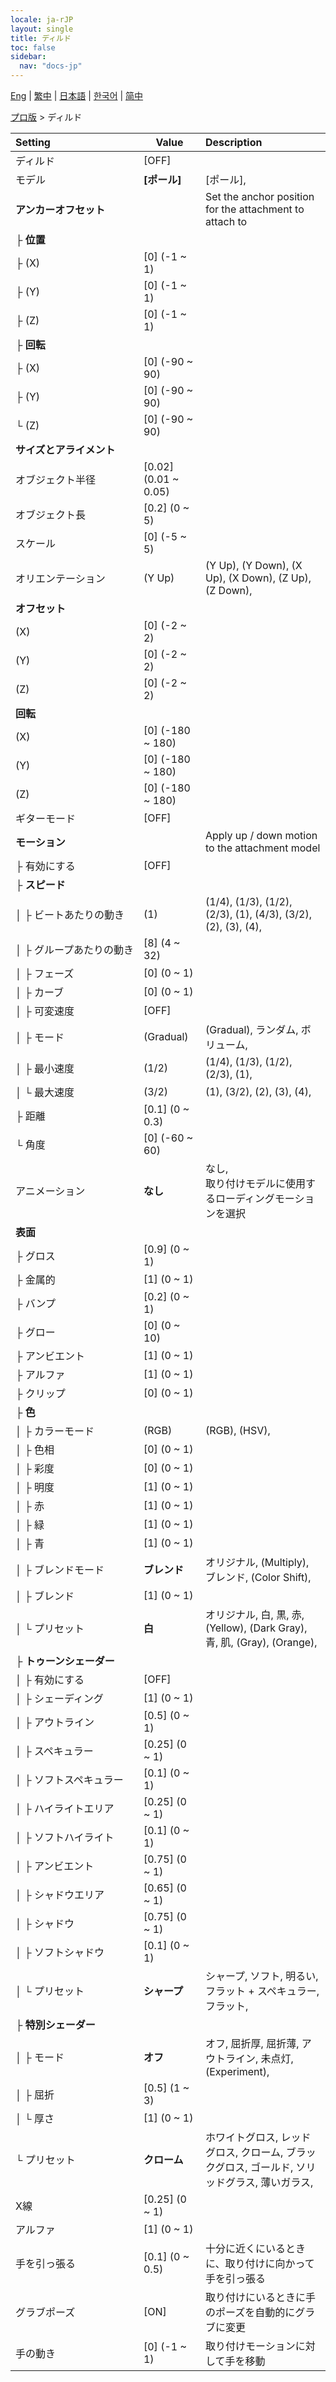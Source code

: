 ```yaml
---
locale: ja-rJP
layout: single
title: ディルド
toc: false
sidebar:
  nav: "docs-jp"
---
```

[Eng](/dancexr/menu/2025.4/actor/dildo) | [繁中](/tw/dancexr/menu/2025.4/actor/dildo) | [日本語](/jp/dancexr/menu/2025.4/actor/dildo) | [한국어](/kr/dancexr/menu/2025.4/actor/dildo) | [简中](/zh/dancexr/menu/2025.4/actor/dildo)

[プロ版](../menu#プロ版) > ディルド



| Setting | Value | Description |
| :--- | --- | :--- |
|<nobr>ディルド</nobr>| [OFF] | 
|<nobr>モデル</nobr>| **[ポール]** | [ポール],  |
|<nobr><b>アンカーオフセット</b></nobr>| | Set the anchor position for the attachment to attach to
|<nobr>├&nbsp;<b>位置</b></nobr>|| 
|<nobr>├&nbsp;(X)</nobr>| [0] (-1 ~ 1) | 
|<nobr>├&nbsp;(Y)</nobr>| [0] (-1 ~ 1) | 
|<nobr>├&nbsp;(Z)</nobr>| [0] (-1 ~ 1) | 
|<nobr>├&nbsp;<b>回転</b></nobr>|| 
|<nobr>├&nbsp;(X)</nobr>| [0] (-90 ~ 90) | 
|<nobr>├&nbsp;(Y)</nobr>| [0] (-90 ~ 90) | 
|<nobr>└&nbsp;(Z)</nobr>| [0] (-90 ~ 90) | 
|<nobr><b>サイズとアライメント</b></nobr>|| 
|<nobr>オブジェクト半径</nobr>| [0.02] (0.01 ~ 0.05) | 
|<nobr>オブジェクト長</nobr>| [0.2] (0 ~ 5) | 
|<nobr>スケール</nobr>| [0] (-5 ~ 5) | 
|<nobr>オリエンテーション</nobr>| (Y Up) | (Y Up), (Y Down), (X Up), (X Down), (Z Up), (Z Down), 
|<nobr><b>オフセット</b></nobr>|| 
|<nobr>(X)</nobr>| [0] (-2 ~ 2) | 
|<nobr>(Y)</nobr>| [0] (-2 ~ 2) | 
|<nobr>(Z)</nobr>| [0] (-2 ~ 2) | 
|<nobr><b>回転</b></nobr>|| 
|<nobr>(X)</nobr>| [0] (-180 ~ 180) | 
|<nobr>(Y)</nobr>| [0] (-180 ~ 180) | 
|<nobr>(Z)</nobr>| [0] (-180 ~ 180) | 
|<nobr>ギターモード</nobr>| [OFF] | 
|<nobr><b>モーション</b></nobr>| | Apply up / down motion to the attachment model
|<nobr>├&nbsp;有効にする</nobr>| [OFF] | 
|<nobr>├&nbsp;<b>スピード</b></nobr>| | 
|<nobr>│&nbsp;├&nbsp;ビートあたりの動き</nobr>| (1) | (1/4), (1/3), (1/2), (2/3), (1), (4/3), (3/2), (2), (3), (4), 
|<nobr>│&nbsp;├&nbsp;グループあたりの動き</nobr>| [8] (4 ~ 32) | 
|<nobr>│&nbsp;├&nbsp;フェーズ</nobr>| [0] (0 ~ 1) | 
|<nobr>│&nbsp;├&nbsp;カーブ</nobr>| [0] (0 ~ 1) | 
|<nobr>│&nbsp;├&nbsp;可変速度</nobr>| [OFF] | 
|<nobr>│&nbsp;├&nbsp;モード</nobr>| (Gradual) | (Gradual), ランダム, ボリューム, 
|<nobr>│&nbsp;├&nbsp;最小速度</nobr>| (1/2) | (1/4), (1/3), (1/2), (2/3), (1), 
|<nobr>│&nbsp;└&nbsp;最大速度</nobr>| (3/2) | (1), (3/2), (2), (3), (4), 
|<nobr>├&nbsp;距離</nobr>| [0.1] (0 ~ 0.3) | 
|<nobr>└&nbsp;角度</nobr>| [0] (-60 ~ 60) | 
|<nobr>アニメーション</nobr>| **なし** | なし, <br/>取り付けモデルに使用するローディングモーションを選択 |
|<nobr><b>表面</b></nobr>| | 
|<nobr>├&nbsp;グロス</nobr>| [0.9] (0 ~ 1) | 
|<nobr>├&nbsp;金属的</nobr>| [1] (0 ~ 1) | 
|<nobr>├&nbsp;バンプ</nobr>| [0.2] (0 ~ 1) | 
|<nobr>├&nbsp;グロー</nobr>| [0] (0 ~ 10) | 
|<nobr>├&nbsp;アンビエント</nobr>| [1] (0 ~ 1) | 
|<nobr>├&nbsp;アルファ</nobr>| [1] (0 ~ 1) | 
|<nobr>├&nbsp;クリップ</nobr>| [0] (0 ~ 1) | 
|<nobr>├&nbsp;<b>色</b></nobr>| | 
|<nobr>│&nbsp;├&nbsp;カラーモード</nobr>| (RGB) | (RGB), (HSV), 
|<nobr>│&nbsp;├&nbsp;色相</nobr>| [0] (0 ~ 1) | 
|<nobr>│&nbsp;├&nbsp;彩度</nobr>| [0] (0 ~ 1) | 
|<nobr>│&nbsp;├&nbsp;明度</nobr>| [1] (0 ~ 1) | 
|<nobr>│&nbsp;├&nbsp;赤</nobr>| [1] (0 ~ 1) | 
|<nobr>│&nbsp;├&nbsp;緑</nobr>| [1] (0 ~ 1) | 
|<nobr>│&nbsp;├&nbsp;青</nobr>| [1] (0 ~ 1) | 
|<nobr>│&nbsp;├&nbsp;ブレンドモード</nobr>| **ブレンド** | オリジナル, (Multiply), ブレンド, (Color Shift),  |
|<nobr>│&nbsp;├&nbsp;ブレンド</nobr>| [1] (0 ~ 1) | 
|<nobr>│&nbsp;└&nbsp;プリセット</nobr>| **白** | オリジナル, 白, 黒, 赤, (Yellow), (Dark Gray), 青, 肌, (Gray), (Orange),  |
|<nobr>├&nbsp;<b>トゥーンシェーダー</b></nobr>| | 
|<nobr>│&nbsp;├&nbsp;有効にする</nobr>| [OFF] | 
|<nobr>│&nbsp;├&nbsp;シェーディング</nobr>| [1] (0 ~ 1) | 
|<nobr>│&nbsp;├&nbsp;アウトライン</nobr>| [0.5] (0 ~ 1) | 
|<nobr>│&nbsp;├&nbsp;スペキュラー</nobr>| [0.25] (0 ~ 1) | 
|<nobr>│&nbsp;├&nbsp;ソフトスペキュラー</nobr>| [0.1] (0 ~ 1) | 
|<nobr>│&nbsp;├&nbsp;ハイライトエリア</nobr>| [0.25] (0 ~ 1) | 
|<nobr>│&nbsp;├&nbsp;ソフトハイライト</nobr>| [0.1] (0 ~ 1) | 
|<nobr>│&nbsp;├&nbsp;アンビエント</nobr>| [0.75] (0 ~ 1) | 
|<nobr>│&nbsp;├&nbsp;シャドウエリア</nobr>| [0.65] (0 ~ 1) | 
|<nobr>│&nbsp;├&nbsp;シャドウ</nobr>| [0.75] (0 ~ 1) | 
|<nobr>│&nbsp;├&nbsp;ソフトシャドウ</nobr>| [0.1] (0 ~ 1) | 
|<nobr>│&nbsp;└&nbsp;プリセット</nobr>| **シャープ** | シャープ, ソフト, 明るい, フラット + スペキュラー, フラット,  |
|<nobr>├&nbsp;<b>特別シェーダー</b></nobr>| | 
|<nobr>│&nbsp;├&nbsp;モード</nobr>| **オフ** | オフ, 屈折厚, 屈折薄, アウトライン, 未点灯, (Experiment),  |
|<nobr>│&nbsp;├&nbsp;屈折</nobr>| [0.5] (1 ~ 3) | 
|<nobr>│&nbsp;└&nbsp;厚さ</nobr>| [1] (0 ~ 1) | 
|<nobr>└&nbsp;プリセット</nobr>| **クローム** | ホワイトグロス, レッドグロス, クローム, ブラックグロス, ゴールド, ソリッドグラス, 薄いガラス,  |
|<nobr>X線</nobr>| [0.25] (0 ~ 1) | 
|<nobr>アルファ</nobr>| [1] (0 ~ 1) | 
|<nobr>手を引っ張る</nobr>| [0.1] (0 ~ 0.5) | 十分に近くにいるときに、取り付けに向かって手を引っ張る
|<nobr>グラブポーズ</nobr>| [ON] | 取り付けにいるときに手のポーズを自動的にグラブに変更
|<nobr>手の動き</nobr>| [0] (-1 ~ 1) | 取り付けモーションに対して手を移動
